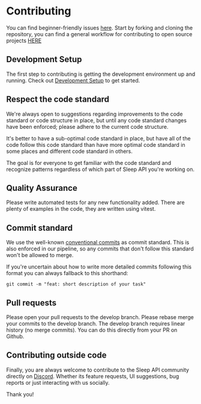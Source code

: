 # Contributing

You can find beginner-friendly issues [here][good first issues]. 
Start by forking and cloning the repository, you can find a general workflow for contributing to open source projects [HERE](<https://github.com/asmeurer/git-workflow>)

## Development Setup

The first step to contributing is getting the development environment up and running. Check out [Development Setup](DEVELOPMENT_SETUP.md) to get started.

## Respect the code standard

We're always open to suggestions regarding improvements to the code standard or code structure in place, but until any code standard changes have been enforced; please adhere to the current code structure.

It's better to have a sub-optimal code standard in place, but have all of the code follow this code standard than have more optimal code standard in some places and different code standard in others.

The goal is for everyone to get familiar with the code standard and recognize patterns regardless of which part of Sleep API you're working on.

## Quality Assurance

Please write automated tests for any new functionality added. There are plenty of examples in the code, they are written using vitest.

## Commit standard

We use the well-known [conventional commits][conventional] as commit standard. This is also enforced in our pipeline, so any commits that don't follow this standard won't be allowed to merge.

If you're uncertain about how to write more detailed commits following this format you can always fallback to this shorthand:

```
git commit -m "feat: short description of your task"
```

## Pull requests

Please open your pull requests to the develop branch. Please rebase merge your commits to the develop branch. The develop branch requires linear history (no merge commits). You can do this directly from your PR on Github.

## Contributing outside code

Finally, you are always welcome to contribute to the Sleep API community directly on [Discord][Discord]. Whether its feature requests, UI suggestions, bug reports or just interacting with us socially.

Thank you!

[conventional]: https://www.conventionalcommits.org/
[good first issues]: https://github.com/SleepAPI/SleepAPI/contribute
[Discord]: https://discord.gg/w97qFff8n4
